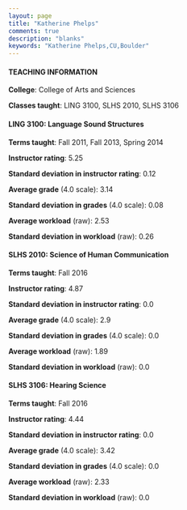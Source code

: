```yaml
---
layout: page
title: "Katherine Phelps" 
comments: true
description: "blanks"
keywords: "Katherine Phelps,CU,Boulder"
---
```

<head>
<script src="https://ajax.googleapis.com/ajax/libs/jquery/2.1.3/jquery.min.js"></script>
<script src="https://dl.dropboxusercontent.com/s/pc42nxpaw1ea4o9/highcharts.js?dl=0"></script>
<!-- <script src="../assets/js/highcharts.js"></script> -->
<style type="text/css">@font-face {
	font-family: "Bebas Neue";
	src: url(https://www.filehosting.org/file/details/544349/BebasNeue Regular.otf) format("opentype");
	}
	h1.Bebas { 
		font-family: "Bebas Neue", Verdana, Tahoma;
	}
</style>
</head>
	   
#### TEACHING INFORMATION

**College**: College of Arts and Sciences

**Classes taught**: LING 3100, SLHS 2010, SLHS 3106

#### LING 3100: Language Sound Structures

**Terms taught**: Fall 2011, Fall 2013, Spring 2014

**Instructor rating**: 5.25

**Standard deviation in instructor rating**: 0.12

**Average grade** (4.0 scale): 3.14

**Standard deviation in grades** (4.0 scale): 0.08

**Average workload** (raw): 2.53

**Standard deviation in workload** (raw): 0.26

#### SLHS 2010: Science of Human Communication

**Terms taught**: Fall 2016

**Instructor rating**: 4.87

**Standard deviation in instructor rating**: 0.0

**Average grade** (4.0 scale): 2.9

**Standard deviation in grades** (4.0 scale): 0.0

**Average workload** (raw): 1.89

**Standard deviation in workload** (raw): 0.0

#### SLHS 3106: Hearing Science

**Terms taught**: Fall 2016

**Instructor rating**: 4.44

**Standard deviation in instructor rating**: 0.0

**Average grade** (4.0 scale): 3.42

**Standard deviation in grades** (4.0 scale): 0.0

**Average workload** (raw): 2.33

**Standard deviation in workload** (raw): 0.0

